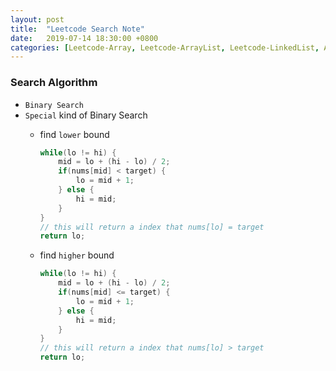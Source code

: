 ```yaml
---
layout: post
title:  "Leetcode Search Note"
date:   2019-07-14 18:30:00 +0800
categories: [Leetcode-Array, Leetcode-ArrayList, Leetcode-LinkedList, Algorithm]
---
```

### Search Algorithm
- `Binary Search`
- `Special` kind of Binary Search
    - find `lower` bound

        ```java
        while(lo != hi) {
            mid = lo + (hi - lo) / 2;
            if(nums[mid] < target) {
                lo = mid + 1;
            } else {
                hi = mid;
            }
        }
        // this will return a index that nums[lo] = target
        return lo;
        ```
    - find `higher` bound

        ```java
        while(lo != hi) {
            mid = lo + (hi - lo) / 2;
            if(nums[mid] <= target) {
                lo = mid + 1;
            } else {
                hi = mid;
            }
        }
        // this will return a index that nums[lo] > target
        return lo;
        ```